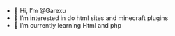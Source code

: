 - 👋 Hi, I’m @Garexu
- 👀 I’m interested in do html sites and minecraft plugins
- 🌱 I’m currently learning Html and php
